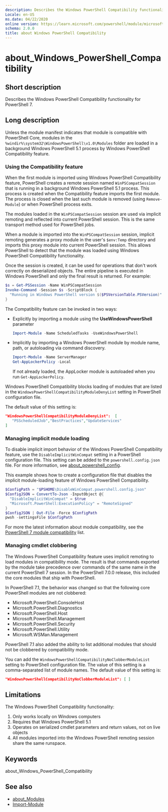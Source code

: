 ```yaml
---
description: Describes the Windows PowerShell Compatibility functionality for PowerShell 7.
Locale: en-US
ms.date: 04/22/2020
online version: https://learn.microsoft.com/powershell/module/microsoft.powershell.core/about/about_windows_powershell_compatibility?view=powershell-7.2&WT.mc_id=ps-gethelp
schema: 2.0.0
title: about Windows PowerShell Compatibility
---
```

# about_Windows_PowerShell_Compatibility

## Short description

Describes the Windows PowerShell Compatibility functionality for PowerShell 7.

## Long description

Unless the module manifest indicates that module is compatible with PowerShell
Core, modules in the `%windir%\system32\WindowsPowerShell\v1.0\Modules` folder
are loaded in a background Windows PowerShell 5.1 process by Windows PowerShell
Compatibility feature.

### Using the Compatibility feature

When the first module is imported using Windows PowerShell Compatibility
feature, PowerShell creates a remote session named `WinPSCompatSession` that is
running in a background Windows PowerShell 5.1 process. This process is created
when the Compatibility feature imports the first module. The process is closed
when the last such module is removed (using `Remove-Module`) or when PowerShell
process exits.

The modules loaded in the `WinPSCompatSession` session are used via implicit
remoting and reflected into current PowerShell session. This is the same
transport method used for PowerShell jobs.

When a module is imported into the `WinPSCompatSession` session, implicit
remoting generates a proxy module in the user's `$env:Temp` directory and
imports this proxy module into current PowerShell session. This allows
PowerShell to detect that the module was loaded using Windows PowerShell
Compatibility functionality.

Once the session is created, it can be used for operations that don't work
correctly on deserialized objects. The entire pipeline is executed in Windows
PowerShell and only the final result is returned. For example:

```powershell
$s = Get-PSSession -Name WinPSCompatSession
Invoke-Command -Session $s -ScriptBlock {
  "Running in Windows PowerShell version $($PSVersionTable.PSVersion)"
}
```

The Compatibility feature can be invoked in two ways:

- Explicitly by importing a module using the **UseWindowsPowerShell** parameter

   ```powershell
   Import-Module -Name ScheduledTasks -UseWindowsPowerShell
   ```

- Implicitly by importing a Windows PowerShell module by module name, path, or
  autoloading via command discovery.

   ```powershell
   Import-Module -Name ServerManager
   Get-AppLockerPolicy -Local
   ```

   If not already loaded, the AppLocker module is autoloaded when you run
   `Get-AppLockerPolicy`.

Windows PowerShell Compatibility blocks loading of modules that are listed in
the `WindowsPowerShellCompatibilityModuleDenyList` setting in PowerShell
configuration file.

The default value of this setting is:

```json
"WindowsPowerShellCompatibilityModuleDenyList":  [
   "PSScheduledJob","BestPractices","UpdateServices"
]
```

### Managing implicit module loading

To disable implicit import behavior of the Windows PowerShell Compatibility
feature, use the `DisableImplicitWinCompat` setting in a PowerShell
configuration file. This setting can be added to the `powershell.config.json`
file. For more information, see
[about_powershell_config](about_powershell_config.md).

This example shows how to create a configuration file that disables the
implicit module-loading feature of Windows PowerShell Compatibility.

```powershell
$ConfigPath = "$PSHOME\DisableWinCompat.powershell.config.json"
$ConfigJSON = ConvertTo-Json -InputObject @{
  "DisableImplicitWinCompat" = $true
  "Microsoft.PowerShell:ExecutionPolicy" = "RemoteSigned"
}
$ConfigJSON | Out-File -Force $ConfigPath
pwsh -settingsFile $ConfigPath
```

For more the latest information about module compatibility, see the
[PowerShell 7 module compatibility](https://aka.ms/PSModuleCompat) list.

### Managing cmdlet clobbering

The Windows PowerShell Compatibility feature uses implicit remoting to load
modules in compatibility mode. The result is that commands exported by the
module take precedence over commands of the same name in the current PowerShell
7 session. In the PowerShell 7.0.0 release, this included the core modules that
ship with PowerShell.

In PowerShell 7.1, the behavior was changed so that the following core
PowerShell modules are not clobbered:

- Microsoft.PowerShell.ConsoleHost
- Microsoft.PowerShell.Diagnostics
- Microsoft.PowerShell.Host
- Microsoft.PowerShell.Management
- Microsoft.PowerShell.Security
- Microsoft.PowerShell.Utility
- Microsoft.WSMan.Management

PowerShell 7.1 also added the ability to list additional modules that should
not be clobbered by compatibility mode.

You can add the `WindowsPowerShellCompatibilityNoClobberModuleList` setting to
PowerShell configuration file. The value of this setting is a comma-separated
list of module names. The default value of this setting is:

```json
"WindowsPowerShellCompatibilityNoClobberModuleList": [ ]
```

## Limitations

The Windows PowerShell Compatibility functionality:

1. Only works locally on Windows computers
1. Requires that Windows PowerShell 5.1
1. Operates on serialized cmdlet parameters and return values, not on live
   objects
1. All modules imported into the Windows PowerShell remoting session share the
   same runspace.

## Keywords

about_Windows_PowerShell_Compatibility

## See also

- [about_Modules](about_Modules.md)
- [Import-Module](xref:Microsoft.PowerShell.Core.Import-Module)
